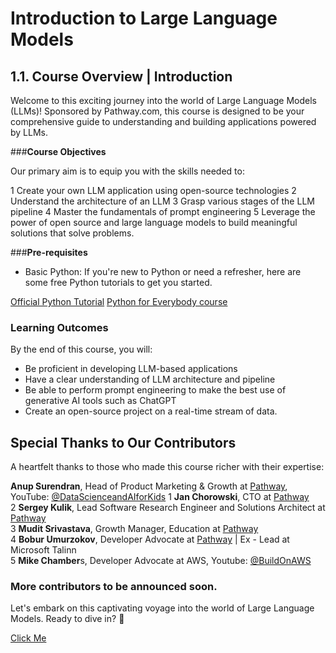 # **Introduction to Large Language Models**
## **1.1. Course Overview | Introduction**

Welcome to this exciting journey into the world of Large Language Models (LLMs)! Sponsored by Pathway.com, this course is designed to be your comprehensive guide to understanding and building applications powered by LLMs.

###**Course Objectives**

Our primary aim is to equip you with the skills needed to:

1 Create your own LLM application using open-source technologies
2 Understand the architecture of an LLM
3 Grasp various stages of the LLM pipeline
4 Master the fundamentals of prompt engineering
5 Leverage the power of open source and large language models to build meaningful solutions that solve problems.

###**Pre-requisites**

- Basic Python: If you're new to Python or need a refresher, here are some free Python tutorials to get you started.

[Official Python Tutorial](https://docs.python.org/3/tutorial/index.html)
[Python for Everybody course](https://www.py4e.com/)

### Learning Outcomes

By the end of this course, you will:

- Be proficient in developing LLM-based applications
- Have a clear understanding of LLM architecture and pipeline
- Be able to perform prompt engineering to make the best use of generative AI tools such as ChatGPT 
- Create an open-source project on a real-time stream of data.


## Special Thanks to Our Contributors

A heartfelt thanks to those who made this course richer with their expertise:

**Anup Surendran**, Head of Product Marketing & Growth at [Pathway](https://pathway.com/), YouTube: [@DataScienceandAIforKids](https://www.youtube.com/@DataScienceandAIforKids)
1 **Jan Chorowski**, CTO at [Pathway](https://pathway.com/)  
2 **Sergey Kulik**, Lead Software Research Engineer and Solutions Architect at [Pathway](https://pathway.com/)  
3 **Mudit Srivastava**, Growth Manager, Education at [Pathway](https://pathway.com/)  
4 **Bobur Umurzokov**, Developer Advocate at [Pathway](https://pathway.com/) | Ex - Lead at Microsoft Talinn  
5 **Mike Chamber**s, Developer Advocate at AWS, Youtube: [@BuildOnAWS](https://www.youtube.com/@BuildOnAWS)  

### More contributors to be announced soon.

Let's embark on this captivating voyage into the world of Large Language Models. Ready to dive in? 🌟

[Click Me](Module2.md)
